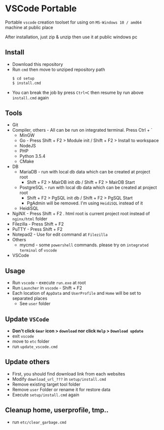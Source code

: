 # VSCode Portable

Portable `vscode` creation toolset for using on `MS-Windows 10 / amd64` machine at public place

After installation, just zip & unzip then use it at public windows pc

## Install
* Download this repository
* Run `cmd` then move to unziped repository path
    ```sh
    $ cd setup
    $ install.cmd
    ```
* You can break the job by press `Ctrl+C` then resume by run above `install.cmd` again

## Tools
* Git
* Compiler, others - All can be run on integrated terminal. Press Ctrl + `
    * MinGW
    * Go - Press Shift + F2 > Module init / Shift + F2 > Install to workspace
    * NodeJS
    * PHP
    * Python 3.5.4
    * CMake
* DB
    * MariaDB - run with local db data which can be created at project root
        * Shift + F2 > MairDB init db / Shift + F2 > MairDB Start
    * PostgreSQL - run with local db data which can be created at project root
        * Shift + F2 > PgSQL init db / Shift + F2 > PgSQL Start
        * PgAdmin will be removed. I'm using `HeidiSQL` instead of it
    * HeidiSQL
* NgiNX - Press Shift + F2 . html root is current project root instead of `nginx/html` folder
* Filezilla - Press Shift + F2
* PuTTY - Press Shift + F2
* Notepad2 - Use for edit command at `Filezilla`
* Others
    * mycmd - some `powershell` commands. please try on `integrated terminal` of `vscode`
* VSCode

## Usage
* Run `vscode` - execute `run.exe` at root
* Run `Launcher` in `vscode` - Shift + F2
* Each location of `AppData` and `UserProfile` and `Home` will be set to separated places
    * See `user` folder

## Update `VSCode`
* <b>Don't click `Gear` icon > `download` nor click `Help` > `Download update`</b>
* exit `vscode`
* move to `etc` folder
* run `update_vscode.cmd`

## Update others
* First, you should find download link from each websites
* Modify `download_url_???` in `setup/install.cmd`
* Remove existing target tool folder
* Remove `user` Folder or rename it for restore data
* Execute `setup/install.cmd` again

## Cleanup home, userprofile, tmp..
* run `etc/clear_garbage.cmd`
